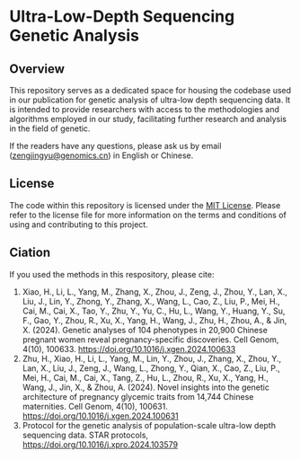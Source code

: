 # Ultra-Low-Depth Sequencing Genetic Analysis

## Overview
This repository serves as a dedicated space for housing the codebase used in our publication for genetic analysis of ultra-low depth sequencing data. It is intended to provide researchers with access to the methodologies and algorithms employed in our study, facilitating further research and analysis in the field of genetic.

If the readers have any questions, please ask us by email (zengjingyu@genomics.cn) in English or Chinese.

## License
The code within this repository is licensed under the [MIT License](./LICENSE). Please refer to the license file for more information on the terms and conditions of using and contributing to this project.

## Ciation
If you used the methods in this respository, please cite:
1. Xiao, H., Li, L., Yang, M., Zhang, X., Zhou, J., Zeng, J., Zhou, Y., Lan, X., Liu, J., Lin, Y., Zhong, Y., Zhang, X., Wang, L., Cao, Z., Liu, P., Mei, H., Cai, M., Cai, X., Tao, Y., Zhu, Y., Yu, C., Hu, L., Wang, Y., Huang, Y., Su, F., Gao, Y., Zhou, R., Xu, X., Yang, H., Wang, J., Zhu, H., Zhou, A., & Jin, X. (2024). Genetic analyses of 104 phenotypes in 20,900 Chinese pregnant women reveal pregnancy-specific discoveries. Cell Genom, 4(10), 100633. https://doi.org/10.1016/j.xgen.2024.100633
2. Zhu, H., Xiao, H., Li, L., Yang, M., Lin, Y., Zhou, J., Zhang, X., Zhou, Y., Lan, X., Liu, J., Zeng, J., Wang, L., Zhong, Y., Qian, X., Cao, Z., Liu, P., Mei, H., Cai, M., Cai, X., Tang, Z., Hu, L., Zhou, R., Xu, X., Yang, H., Wang, J., Jin, X., & Zhou, A. (2024). Novel insights into the genetic architecture of pregnancy glycemic traits from 14,744 Chinese maternities. Cell Genom, 4(10), 100631. https://doi.org/10.1016/j.xgen.2024.100631
3. Protocol for the genetic analysis of population-scale ultra-low depth sequencing data. STAR protocols, https://doi.org/10.1016/j.xpro.2024.103579
